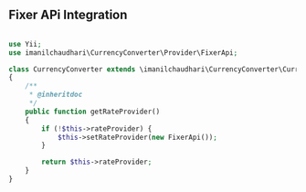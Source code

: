 Fixer APi Integration
-----------------------------------
```php

use Yii;
use imanilchaudhari\CurrencyConverter\Provider\FixerApi;

class CurrencyConverter extends \imanilchaudhari\CurrencyConverter\CurrencyConverter
{
    /**
     * @inheritdoc
     */
    public function getRateProvider()
    {
        if (!$this->rateProvider) {
            $this->setRateProvider(new FixerApi());
        }

        return $this->rateProvider;
    }
}
```
